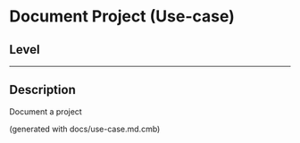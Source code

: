# Document Project (Use-case)
## Level
---

## Description
Document a project


(generated with docs/use-case.md.cmb)
